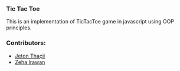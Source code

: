 ### Tic Tac Toe

This is an implementation of TicTacToe game in javascript using OOP principles.

### Contributors:
* [Jeton Thaçii](https://github.com/jeton-th)
* [Zeha Irawan](https://github.com/JangkarBumi)